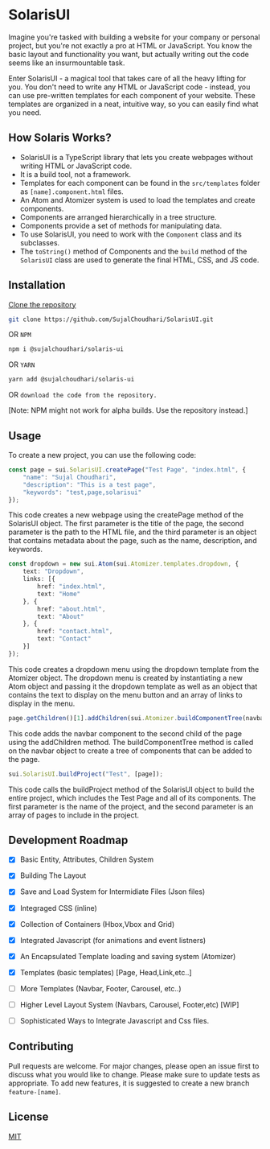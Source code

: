 # SolarisUI
Imagine you're tasked with building a website for your company or personal project, but you're not exactly a pro at HTML or JavaScript. You know the basic layout and functionality you want, but actually writing out the code seems like an insurmountable task.

Enter SolarisUI - a magical tool that takes care of all the heavy lifting for you. You don't need to write any HTML or JavaScript code - instead, you can use pre-written templates for each component of your website. These templates are organized in a neat, intuitive way, so you can easily find what you need.


## How Solaris Works?
- SolarisUI is a TypeScript library that lets you create webpages without writing HTML or JavaScript code.
- It is a build tool, not a framework.
- Templates for each component can be found in the `src/templates` folder as `[name].component.html` files.
- An Atom and Atomizer system is used to load the templates and create components.
- Components are arranged hierarchically in a tree structure.
- Components provide a set of methods for manipulating data.
- To use SolarisUI, you need to work with the `Component` class and its subclasses.
- The `toString()` method of Components and the `build` method of the `SolarisUI` class are used to generate the final HTML, CSS, and JS code.

## Installation

[Clone the repository](https://github.com/SujalChoudhari/SolarisUI)

```bash
git clone https://github.com/SujalChoudhari/SolarisUI.git
```

OR `NPM`
```bash
npm i @sujalchoudhari/solaris-ui
```

OR `YARN`
```bash
yarn add @sujalchoudhari/solaris-ui
```
OR `download the code from the repository.`

[Note: NPM might not work for alpha builds. Use the repository instead.]

## Usage

To create a new project, you can use the following code:

```ts
const page = sui.SolarisUI.createPage("Test Page", "index.html", {
    "name": "Sujal Choudhari",
    "description": "This is a test page",
    "keywords": "test,page,solarisui"
});

```
This code creates a new webpage using the createPage method of the SolarisUI object. The first parameter is the title of the page, the second parameter is the path to the HTML file, and the third parameter is an object that contains metadata about the page, such as the name, description, and keywords. 

```ts
const dropdown = new sui.Atom(sui.Atomizer.templates.dropdown, {
    text: "Dropdown",
    links: [{
        href: "index.html",
        text: "Home"
    }, {
        href: "about.html",
        text: "About"
    }, {
        href: "contact.html",
        text: "Contact"
    }]
});

```
This code creates a dropdown menu using the dropdown template from the Atomizer object. The dropdown menu is created by instantiating a new Atom object and passing it the dropdown template as well as an object that contains the text to display on the menu button and an array of links to display in the menu.


```ts
page.getChildren()[1].addChildren(sui.Atomizer.buildComponentTree(navbar.toString()));

```
This code adds the navbar component to the second child of the page using the addChildren method. The buildComponentTree method is called on the navbar object to create a tree of components that can be added to the page.

```ts
sui.SolarisUI.buildProject("Test", [page]);

```
This code calls the buildProject method of the SolarisUI object to build the entire project, which includes the Test Page and all of its components. The first parameter is the name of the project, and the second parameter is an array of pages to include in the project.

## Development Roadmap
- [x] Basic Entity, Attributes, Children System
- [x] Building The Layout
- [x] Save and Load System for Intermidiate Files (Json files) 
- [x] Integraged CSS (inline) 
- [x] Collection of Containers (Hbox,Vbox and Grid)
- [x] Integrated Javascript (for animations and event listners)
- [x] An Encapsulated Template loading and saving system (Atomizer)
- [x] Templates (basic templates) [Page, Head,Link,etc..]
- [ ] More Templates (Navbar, Footer, Carousel, etc..)
- [ ] Higher Level Layout System (Navbars, Carousel, Footer,etc) [WIP]
- [ ] Sophisticated Ways to Integrate Javascript and Css files.


## Contributing
Pull requests are welcome. For major changes, please open an issue first
to discuss what you would like to change.
Please make sure to update tests as appropriate.
To add new features, it is suggested to create a new branch `feature-[name]`.

## License
[MIT](https://github.com/SujalChoudhari/SolarisUI/blob/main/LICENSE)